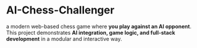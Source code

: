 # AI-Chess-Challenger
a modern web-based chess game where **you play against an AI opponent**.   This project demonstrates **AI integration, game logic, and full-stack development** in a modular and interactive way.  
